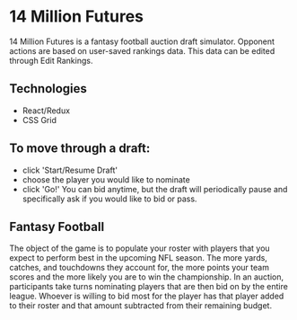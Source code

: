 # 14 Million Futures

14 Million Futures is a fantasy football auction draft simulator. Opponent actions are based on user-saved rankings data. This data can be edited through Edit Rankings.

## Technologies
* React/Redux
* CSS Grid

## To move through a draft:
* click 'Start/Resume Draft'
* choose the player you would like to nominate
* click 'Go!'
You can bid anytime, but the draft will periodically pause and specifically ask if you would like to bid or pass.

## Fantasy Football

The object of the game is to populate your roster with players that you expect to perform best in the upcoming NFL season. The more yards, catches, and touchdowns they account for, the more points your team scores and the more likely you are to win the championship. In an auction, participants take turns nominating players that are then bid on by the entire league. Whoever is willing to bid most for the player has that player added to their roster and that amount subtracted from their remaining budget.